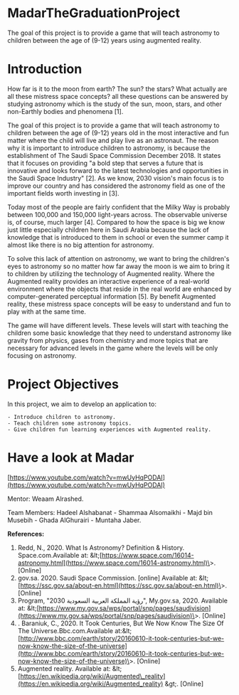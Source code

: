 # MadarTheGraduationProject
The goal of this project is to provide a game that will teach astronomy to children between the age of (9-12) years using augmented reality.
# Introduction

How far is it to the moon from earth? The sun? the stars? What actually are all these mistress space concepts? all these questions can be answered by studying astronomy which is the study of the sun, moon, stars, and other non-Earthly bodies and phenomena [1].

The goal of this project is to provide a game that will teach astronomy to children between the age of (9-12) years old in the most interactive and fun matter where the child will live and play live as an astronaut. The reason why it is important to introduce children to astronomy, is because the establishment of The Saudi Space Commission December 2018. It states that it focuses on providing &quot;a bold step that serves a future that is innovative and looks forward to the latest technologies and opportunities in the Saudi Space Industry&quot; [2]. As we know, 2030 vision&#39;s main focus is to improve our country and has considered the astronomy field as one of the important fields worth investing in [3].

Today most of the people are fairly confident that the Milky Way is probably between 100,000 and 150,000 light-years across. The observable universe is, of course, much larger [4]. Compared to how the space is big we know just little especially children here in Saudi Arabia because the lack of knowledge that is introduced to them in school or even the summer camp it almost like there is no big attention for astronomy.

To solve this lack of attention on astronomy, we want to bring the children&#39;s eyes to astronomy so no matter how far away the moon is we aim to bring it to children by utilizing the technology of Augmented reality. Where the Augmented reality provides an interactive experience of a real-world environment where the objects that reside in the real world are enhanced by computer-generated perceptual information [5]. By benefit Augmented reality, these mistress space concepts will be easy to understand and fun to play with at the same time.

The game will have different levels. These levels will start with teaching the children some basic knowledge that they need to understand astronomy like gravity from physics, gases from chemistry and more topics that are necessary for advanced levels in the game where the levels will be only focusing on astronomy.

# Project Objectives

In this project, we aim to develop an application to:

    - Introduce children to astronomy.
    - Teach children some astronomy topics.
    - Give children fun learning experiences with Augmented reality.

# Have a look at Madar

[https://www.youtube.com/watch?v=mwUyHqPODAI](https://www.youtube.com/watch?v=mwUyHqPODAI)

Mentor: Weaam Alrashed.

Team Members: Hadeel Alshabanat - Shammaa Alsomaikhi - Majd bin Musebih - Ghada AlGhurairi - Muntaha Jaber.









**References:**

1. Redd, N., 2020. What Is Astronomy? Definition &amp; History. Space.com.Available at: \&lt;[https://www.space.com/16014-astronomy.html](https://www.space.com/16014-astronomy.html)\&gt;. [Online]
2. gov.sa. 2020. Saudi Space Commission. [online] Available at: \&lt;[https://ssc.gov.sa/about-en.html](https://ssc.gov.sa/about-en.html)\&gt;. [Online]
3. Program, &quot;رؤية المملكة العربية السعودية 2030&quot;, My.gov.sa, 2020. Available at: \&lt;[https://www.my.gov.sa/wps/portal/snp/pages/saudivision](https://www.my.gov.sa/wps/portal/snp/pages/saudivision)\&gt;. [Online]
4. . Baraniuk, C., 2020. It Took Centuries, But We Now Know The Size Of The Universe.Bbc.com.Available at:\&lt;[http://www.bbc.com/earth/story/20160610-it-took-centuries-but-we-now-know-the-size-of-the-universe](http://www.bbc.com/earth/story/20160610-it-took-centuries-but-we-now-know-the-size-of-the-universe)\&gt;. [Online]
5. Augmented reality. Available at: \&lt; [https://en.wikipedia.org/wiki/Augmented\_reality](https://en.wikipedia.org/wiki/Augmented_reality) \&gt;. [Online]

